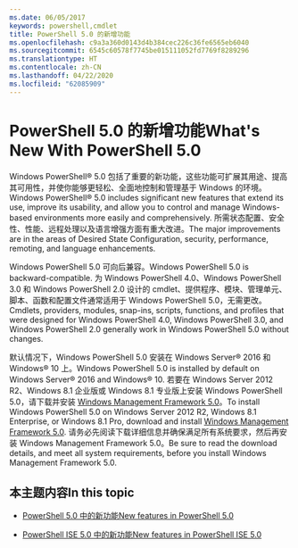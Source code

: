 ```yaml
---
ms.date: 06/05/2017
keywords: powershell,cmdlet
title: PowerShell 5.0 的新增功能
ms.openlocfilehash: c9a3a360d0143d4b384cec226c36fe6565eb6040
ms.sourcegitcommit: 6545c60578f7745be015111052fd7769f8289296
ms.translationtype: HT
ms.contentlocale: zh-CN
ms.lasthandoff: 04/22/2020
ms.locfileid: "62085909"
---
```

# <a name="whats-new-with-powershell-50"></a><span data-ttu-id="00805-103">PowerShell 5.0 的新增功能</span><span class="sxs-lookup"><span data-stu-id="00805-103">What's New With PowerShell 5.0</span></span>
<span data-ttu-id="00805-104">Windows PowerShell® 5.0 包括了重要的新功能，这些功能可扩展其用途、提高其可用性，并使你能够更轻松、全面地控制和管理基于 Windows 的环境。</span><span class="sxs-lookup"><span data-stu-id="00805-104">Windows PowerShell® 5.0 includes significant new features that extend its use, improve its usability, and allow you to control and manage Windows-based environments more easily and comprehensively.</span></span>  <span data-ttu-id="00805-105">所需状态配置、安全性、性能、远程处理以及语言增强方面有重大改进。</span><span class="sxs-lookup"><span data-stu-id="00805-105">The major improvements are in the areas of Desired State Configuration, security, performance, remoting, and language enhancements.</span></span>

<span data-ttu-id="00805-106">Windows PowerShell 5.0 可向后兼容。</span><span class="sxs-lookup"><span data-stu-id="00805-106">Windows PowerShell 5.0 is backward-compatible.</span></span> <span data-ttu-id="00805-107">为 Windows PowerShell 4.0、Windows PowerShell 3.0 和 Windows PowerShell 2.0 设计的 cmdlet、提供程序、模块、管理单元、脚本、函数和配置文件通常适用于 Windows PowerShell 5.0，无需更改。</span><span class="sxs-lookup"><span data-stu-id="00805-107">Cmdlets, providers, modules, snap-ins, scripts, functions, and profiles that were designed for Windows PowerShell 4.0, Windows PowerShell 3.0, and Windows PowerShell 2.0 generally work in Windows PowerShell 5.0 without changes.</span></span>

<span data-ttu-id="00805-108">默认情况下，Windows PowerShell 5.0 安装在 Windows Server® 2016 和 Windows® 10 上。</span><span class="sxs-lookup"><span data-stu-id="00805-108">Windows PowerShell 5.0 is installed by default on Windows Server® 2016 and Windows® 10.</span></span> <span data-ttu-id="00805-109">若要在 Windows Server 2012 R2、Windows 8.1 企业版或 Windows 8.1 专业版上安装 Windows PowerShell 5.0，请下载并安装 [Windows Management Framework 5.0](https://go.microsoft.com/fwlink/?linkid=830436)。</span><span class="sxs-lookup"><span data-stu-id="00805-109">To install Windows PowerShell 5.0 on Windows Server 2012 R2, Windows 8.1 Enterprise, or Windows 8.1 Pro, download and install [Windows Management Framework 5.0](https://go.microsoft.com/fwlink/?linkid=830436).</span></span> <span data-ttu-id="00805-110">请务必先阅读下载详细信息并确保满足所有系统要求，然后再安装 Windows Management Framework 5.0。</span><span class="sxs-lookup"><span data-stu-id="00805-110">Be sure to read the download details, and meet all system requirements, before you install Windows Management Framework 5.0.</span></span>

## <a name="in-this-topic"></a><span data-ttu-id="00805-111">本主题内容</span><span class="sxs-lookup"><span data-stu-id="00805-111">In this topic</span></span>

- [<span data-ttu-id="00805-112">PowerShell 5.0 中的新功能</span><span class="sxs-lookup"><span data-stu-id="00805-112">New features in  PowerShell 5.0</span></span>](What-s-New-in-Windows-PowerShell-50.md)

- [<span data-ttu-id="00805-113">PowerShell ISE 5.0 中的新功能</span><span class="sxs-lookup"><span data-stu-id="00805-113">New features in PowerShell ISE 5.0</span></span>](What-s-New-in-the-PowerShell-50-ISE.md)

<!--
- New features in Windows PowerShell 4.0

- New features in Windows PowerShell 3.0
-->
